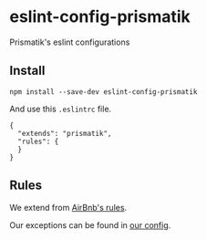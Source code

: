 # eslint-config-prismatik
Prismatik's eslint configurations

## Install

```
npm install --save-dev eslint-config-prismatik
```

And use this `.eslintrc` file.

```
{
  "extends": "prismatik",
  "rules": {
  }
}
```

## Rules

We extend from [AirBnb's rules](https://github.com/airbnb/javascript/tree/master/packages/eslint-config-airbnb).

Our exceptions can be found in [our config](https://github.com/Prismatik/eslint-config-prismatik/blob/master/index.js).
